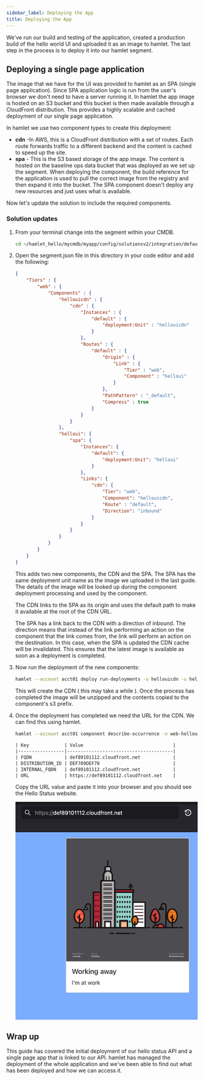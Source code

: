 ```yaml
---
sidebar_label: Deploying the App
title: Deploying the App
---
```


We've run our build and testing of the application, created a production build of the hello world UI and uploaded it as an image to hamlet. The last step in the process is to deploy it into our hamlet segment.

## Deploying a single page application

The image that we have for the UI was provided to hamlet as an SPA (single page application). Since SPA application logic is run from the user's browser we don't need to have a server running it. In hamlet the app image is hosted on an S3 bucket and this bucket is then made available through a CloudFront distribution. This provides a highly scalable and cached deployment of our single page application.

In hamlet we use two component types to create this deployment:

- **cdn** -In AWS, this is a CloudFront distribution with a set of routes. Each route forwards traffic to a different backend and the content is cached to speed up the site.
- **spa** - This is the S3 based storage of the app image. The content is hosted on the baseline ops data bucket that was deployed as we set up the segment. When deploying the component, the build reference for the application is used to pull the correct image from the registry and then expand it into the bucket. The SPA component doesn't deploy any new resources and just uses what is available.

Now let's update the solution to include the required components.

### Solution updates

1. From your terminal change into the segment within your CMDB.

    ```bash
    cd ~/hamlet_hello/mycmdb/myapp/config/solutionsv2/integration/default/
    ```

1. Open the segment.json file in this directory in your code editor and add the following:

    ```json
    {
        "Tiers" : {
            "web" : {
                "Components" : {
                    "hellouicdn" : {
                        "cdn" : {
                            "Instances" : {
                                "default" : {
                                    "deployment:Unit" : "hellouicdn"
                                }
                            },
                            "Routes" : {
                                "default" : {
                                    "Origin" : {
                                        "Link" : {
                                            "Tier" : "web",
                                            "Component" : "helloui"
                                        }
                                    },
                                    "PathPattern" : "_default",
                                    "Compress" : true
                                }
                            }
                        }
                    },
                    "helloui": {
                        "spa": {
                            "Instances": {
                                "default": {
                                    "deployment:Unit": "helloui"
                                }
                            },
                            "Links": {
                                "cdn": {
                                    "Tier": "web",
                                    "Component": "hellouicdn",
                                    "Route" : "default",
                                    "Direction": "inbound"
                                }
                            }
                        }
                    }
                }
            }
        }
    }
    ```

    This adds two new components, the CDN and the SPA. The SPA has the same deployment unit name as the image we uploaded in the last guide. The details of the image will be looked up during the component deployment processing and used by the component.

    The CDN links to the SPA as its origin and uses the default path to make it available at the root of the CDN URL.

    The SPA has a link back to the CDN with a direction of inbound. The direction means that instead of the link performing an action on the component that the link comes from, the link will perform an action on the destination. In this case, when the SPA is updated the CDN cache will be invalidated. This ensures that the latest image is available as soon as a deployment is completed.

1. Now run the deployment of the new components:

    ```bash
    hamlet --account acct01 deploy run-deployments -u hellouicdn -u helloui
    ```

    This will create the CDN ( this may take a while ). Once the process has completed the image will be unzipped and the contents copied to the component's s3 prefix.

1. Once the deployment has completed we need the URL for the CDN. We can find this using hamlet.

    ```bash
    hamlet --account acct01 component describe-occurrence -n web-hellouicdn-cdn attributes
    ```

    ```terminal
    | Key             | Value                                 |
    |-----------------|---------------------------------------|
    | FQDN            | def89101112.cloudfront.net            |
    | DISTRIBUTION_ID | DEF789DEF78                           |
    | INTERNAL_FQDN   | def89101112.cloudfront.net            |
    | URL             | https://def89101112.cloudfront.net    |
    ```

    Copy the URL value and paste it into your browser and you should see the Hello Status website.

    ![Showing the website deploy](deployed_website.png)

## Wrap up

This guide has covered the initial deployment of our hello status API and a single page app that is linked to our API.
hamlet has managed the deployment of the whole application and we've been able to find out what has been deployed and how we can access it.

